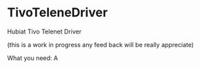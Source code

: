 # TivoTeleneDriver
Hubiat Tivo Telenet Driver

(this is a work in progress any feed back will be really appreciate)

What you need:
A
